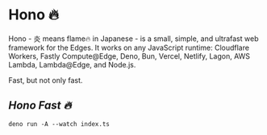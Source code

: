 # Hono 🔥
Hono - 炎 means flame🔥 in Japanese - is a small, simple, and ultrafast web framework for the Edges. It works on any JavaScript runtime: Cloudflare Workers, Fastly Compute@Edge, Deno, Bun, Vercel, Netlify, Lagon, AWS Lambda, Lambda@Edge, and Node.js.

Fast, but not only fast. 

## _Hono Fast 🔥_

`deno run -A --watch index.ts`
